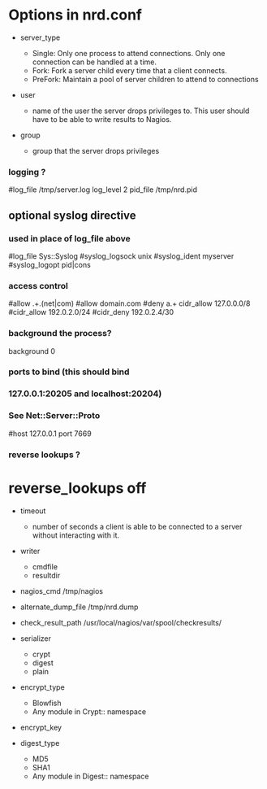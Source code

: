 # Options in nrd.conf #

  * server\_type
    * Single: Only one process to attend connections. Only one connection can be handled at a time.
    * Fork: Fork a server child every time that a client connects.
    * PreFork: Maintain a pool of server children to attend to connections

  * user
    * name of the user the server drops privileges to. This user should have to be able to write results to Nagios.
  * group
    * group that the server drops privileges

### logging ?
#log\_file    /tmp/server.log
log\_level   2
pid\_file    /tmp/nrd.pid

## optional syslog directive
### used in place of log\_file above
#log\_file       Sys::Syslog
#syslog\_logsock unix
#syslog\_ident   myserver
#syslog\_logopt  pid|cons

### access control
#allow       .+\.(net|com)
#allow       domain\.com
#deny        a.+
cidr\_allow  127.0.0.0/8
#cidr\_allow  192.0.2.0/24
#cidr\_deny   192.0.2.4/30

### background the process?
background  0

### ports to bind (this should bind
### 127.0.0.1:20205 and localhost:20204)
### See Net::Server::Proto
#host        127.0.0.1
port        7669

### reverse lookups ?
# reverse\_lookups off

  * timeout
    * number of seconds a client is able to be connected to a server without interacting with it.

  * writer
    * cmdfile
    * resultdir

  * nagios\_cmd /tmp/nagios
  * alternate\_dump\_file /tmp/nrd.dump

  * check\_result\_path /usr/local/nagios/var/spool/checkresults/

  * serializer
    * crypt
    * digest
    * plain

  * encrypt\_type
    * Blowfish
    * Any module in Crypt:: namespace

  * encrypt\_key

  * digest\_type
    * MD5
    * SHA1
    * Any module in Digest:: namespace